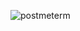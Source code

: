 ![postmeterm](https://user-images.githubusercontent.com/104295046/222988628-7a2c0385-f46f-41e1-a930-bf649a4ba3ac.gif)

